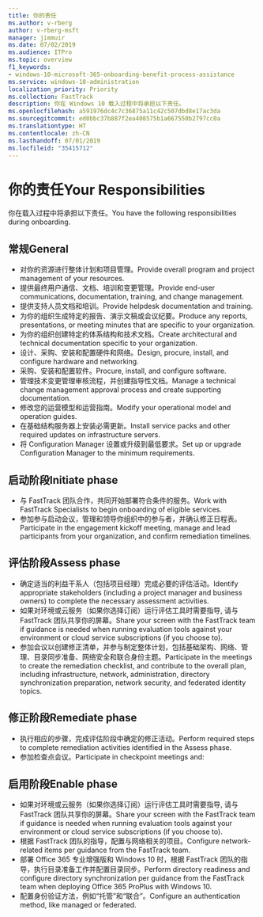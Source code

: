 ```yaml
---
title: 你的责任
ms.author: v-rberg
author: v-rberg-msft
manager: jimmuir
ms.date: 07/02/2019
ms.audience: ITPro
ms.topic: overview
f1_keywords:
- windows-10-microsoft-365-onboarding-benefit-process-assistance
ms.service: windows-10-administration
localization_priority: Priority
ms.collection: FastTrack
description: 你在 Windows 10 载入过程中将承担以下责任。
ms.openlocfilehash: a591976dc4c7c36875a11c42c507dbd8e17ac3da
ms.sourcegitcommit: ed0bbc37b887f2ea408575b1a667550b2797cc0a
ms.translationtype: HT
ms.contentlocale: zh-CN
ms.lasthandoff: 07/01/2019
ms.locfileid: "35415712"
---
```

# <a name="your-responsibilities"></a><span data-ttu-id="cae61-103">你的责任</span><span class="sxs-lookup"><span data-stu-id="cae61-103">Your Responsibilities</span></span>

<span data-ttu-id="cae61-104">你在载入过程中将承担以下责任。</span><span class="sxs-lookup"><span data-stu-id="cae61-104">You have the following responsibilities during onboarding.</span></span>

## <a name="general"></a><span data-ttu-id="cae61-105">常规</span><span class="sxs-lookup"><span data-stu-id="cae61-105">General</span></span>

- <span data-ttu-id="cae61-106">对你的资源进行整体计划和项目管理。</span><span class="sxs-lookup"><span data-stu-id="cae61-106">Provide overall program and project management of your resources.</span></span>
- <span data-ttu-id="cae61-107">提供最终用户通信、文档、培训和变更管理。</span><span class="sxs-lookup"><span data-stu-id="cae61-107">Provide end-user communications, documentation, training, and change management.</span></span>
- <span data-ttu-id="cae61-108">提供支持人员文档和培训。</span><span class="sxs-lookup"><span data-stu-id="cae61-108">Provide helpdesk documentation and training.</span></span>
- <span data-ttu-id="cae61-109">为你的组织生成特定的报告、演示文稿或会议纪要。</span><span class="sxs-lookup"><span data-stu-id="cae61-109">Produce any reports, presentations, or meeting minutes that are specific to your organization.</span></span>
- <span data-ttu-id="cae61-110">为你的组织创建特定的体系结构和技术文档。</span><span class="sxs-lookup"><span data-stu-id="cae61-110">Create architectural and technical documentation specific to your organization.</span></span>
- <span data-ttu-id="cae61-111">设计、采购、安装和配置硬件和网络。</span><span class="sxs-lookup"><span data-stu-id="cae61-111">Design, procure, install, and configure hardware and networking.</span></span>
- <span data-ttu-id="cae61-112">采购、安装和配置软件。</span><span class="sxs-lookup"><span data-stu-id="cae61-112">Procure, install, and configure software.</span></span>
- <span data-ttu-id="cae61-113">管理技术变更管理审核流程，并创建指导性文档。</span><span class="sxs-lookup"><span data-stu-id="cae61-113">Manage a technical change management approval process and create supporting documentation.</span></span>
- <span data-ttu-id="cae61-114">修改您的运营模型和运营指南。</span><span class="sxs-lookup"><span data-stu-id="cae61-114">Modify your operational model and operation guides.</span></span>
- <span data-ttu-id="cae61-115">在基础结构服务器上安装必需更新。</span><span class="sxs-lookup"><span data-stu-id="cae61-115">Install service packs and other required updates on infrastructure servers.</span></span>
- <span data-ttu-id="cae61-116">将 Configuration Manager 设置或升级到最低要求。</span><span class="sxs-lookup"><span data-stu-id="cae61-116">Set up or upgrade Configuration Manager to the minimum requirements.</span></span>

## <a name="initiate-phase"></a><span data-ttu-id="cae61-117">启动阶段</span><span class="sxs-lookup"><span data-stu-id="cae61-117">Initiate phase</span></span>

- <span data-ttu-id="cae61-118">与 FastTrack 团队合作，共同开始部署符合条件的服务。</span><span class="sxs-lookup"><span data-stu-id="cae61-118">Work with FastTrack Specialists to begin onboarding of eligible services.</span></span>
- <span data-ttu-id="cae61-119">参加参与启动会议，管理和领导你组织中的参与者，并确认修正日程表。</span><span class="sxs-lookup"><span data-stu-id="cae61-119">Participate in the engagement kickoff meeting, manage and lead participants from your organization, and confirm remediation timelines.</span></span>

## <a name="assess-phase"></a><span data-ttu-id="cae61-120">评估阶段</span><span class="sxs-lookup"><span data-stu-id="cae61-120">Assess phase</span></span>

- <span data-ttu-id="cae61-121">确定适当的利益干系人（包括项目经理）完成必要的评估活动。</span><span class="sxs-lookup"><span data-stu-id="cae61-121">Identify appropriate stakeholders (including a project manager and business owners) to complete the necessary assessment activities.</span></span>
- <span data-ttu-id="cae61-122">如果对环境或云服务（如果你选择订阅）运行评估工具时需要指导, 请与 FastTrack 团队共享你的屏幕。</span><span class="sxs-lookup"><span data-stu-id="cae61-122">Share your screen with the FastTrack team if guidance is needed when running evaluation tools against your environment or cloud service subscriptions (if you choose to).</span></span>
- <span data-ttu-id="cae61-123">参加会议以创建修正清单，并参与制定整体计划，包括基础架构、网络、管理、目录同步准备、网络安全和联合身份主题。</span><span class="sxs-lookup"><span data-stu-id="cae61-123">Participate in the meetings to create the remediation checklist, and contribute to the overall plan, including infrastructure, network, administration, directory synchronization preparation, network security, and federated identity topics.</span></span>

## <a name="remediate-phase"></a><span data-ttu-id="cae61-124">修正阶段</span><span class="sxs-lookup"><span data-stu-id="cae61-124">Remediate phase</span></span>

- <span data-ttu-id="cae61-125">执行相应的步骤，完成评估阶段中确定的修正活动。</span><span class="sxs-lookup"><span data-stu-id="cae61-125">Perform required steps to complete remediation activities identified in the Assess phase.</span></span>
- <span data-ttu-id="cae61-126">参加检查点会议。</span><span class="sxs-lookup"><span data-stu-id="cae61-126">Participate in checkpoint meetings and:</span></span>

## <a name="enable-phase"></a><span data-ttu-id="cae61-127">启用阶段</span><span class="sxs-lookup"><span data-stu-id="cae61-127">Enable phase</span></span>

- <span data-ttu-id="cae61-128">如果对环境或云服务（如果你选择订阅）运行评估工具时需要指导, 请与 FastTrack 团队共享你的屏幕。</span><span class="sxs-lookup"><span data-stu-id="cae61-128">Share your screen with the FastTrack team if guidance is needed when running evaluation tools against your environment or cloud service subscriptions (if you choose to).</span></span>
- <span data-ttu-id="cae61-129">根据 FastTrack 团队的指导，配置与网络相关的项目。</span><span class="sxs-lookup"><span data-stu-id="cae61-129">Configure network-related items per guidance from the FastTrack team.</span></span>
- <span data-ttu-id="cae61-130">部署 Office 365 专业增强版和 Windows 10 时，根据 FastTrack 团队的指导，执行目录准备工作并配置目录同步。</span><span class="sxs-lookup"><span data-stu-id="cae61-130">Perform directory readiness and configure directory synchronization per guidance from the FastTrack team when deploying Office 365 ProPlus with Windows 10.</span></span>
- <span data-ttu-id="cae61-131">配置身份验证方法，例如“托管”和“联合”。</span><span class="sxs-lookup"><span data-stu-id="cae61-131">Configure an authentication method, like managed or federated.</span></span>







  

  

 